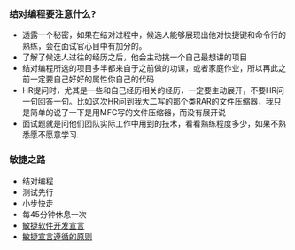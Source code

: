 ### 结对编程要注意什么?  
* 透露一个秘密，如果在结对过程中，候选人能够展现出他对快捷键和命令行的熟练，会在面试官心目中有加分的。
* 了解了候选人过往的经历之后，他会主动挑一个自己最想讲的项目
* 结对编程所选的项目多半都来自于之前做的功课，或者家庭作业，所以再此之前一定要自己好好的属性你自己的代码
* HR提问时，尤其是一些和自己经历相关的经历，一定要主动展开，不要HR问一句回答一句。比如这次HR问到我大二写的那个类RAR的文件压缩器，我只是简单的说了一下是用MFC写的文件压缩器，而没有展开说
* 面试题就是问他们团队实际工作中用到的技术，看看熟练程度多少，如果不熟悉愿不愿意学习.  
### 敏捷之路
* 结对编程
* 测试先行
* 小步快走
* 每45分钟休息一次
* [敏捷软件开发宣言](http://agilemanifesto.org/iso/zhchs/)
* [敏捷宣言遵循的原则](http://agilemanifesto.org/iso/zhchs/principles.html)
 
